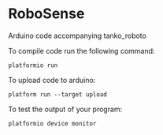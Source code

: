 # RoboSense
Arduino code accompanying tanko_roboto

To compile code run the following command:

`platformio run`

To upload code to arduino:

`platform run --target upload`


To test the output of your program:

`platformio device monitor`

